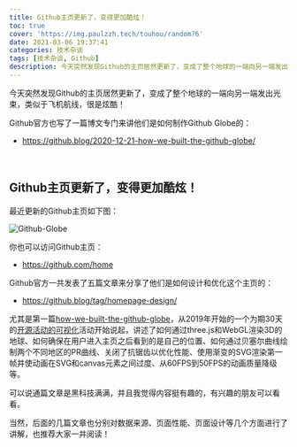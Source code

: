 ```yaml
---
title: Github主页更新了，变得更加酷炫！
toc: true
cover: 'https://img.paulzzh.tech/touhou/random?6'
date: 2021-03-06 19:37:41
categories: 技术杂谈
tags: [技术杂谈, Github]
description: 今天突然发现Github的主页居然更新了，变成了整个地球的一端向另一端发出光束，类似于飞机航线，很是炫酷！
---
```


今天突然发现Github的主页居然更新了，变成了整个地球的一端向另一端发出光束，类似于飞机航线，很是炫酷！

Github官方也写了一篇博文专门来讲他们是如何制作Github Globe的：

-   https://github.blog/2020-12-21-how-we-built-the-github-globe/

<br/>

<!--more-->

## **Github主页更新了，变得更加酷炫！**

最近更新的Github主页如下图：

![Github-Globe](https://github.blog/wp-content/uploads/2020/12/102573836-33a1fb80-40a4-11eb-8c77-e2d328f0a570.gif?resize=640%2C400)

你也可以访问Github主页：

-   https://github.com/home

Github官方一共发表了五篇文章来分享了他们是如何设计和优化这个主页的：

-   https://github.blog/tag/homepage-design/

尤其是第一篇[how-we-built-the-github-globe](https://github.blog/2020-12-21-how-we-built-the-github-globe/)，从2019年开始的一个为期30天的[开源活动的可视化](https://youtu.be/sGC2rwOiaWc?t=109)活动开始说起，讲述了如何通过three.js和WebGL渲染3D的地球、如何确保在用户进入主页之后看到的是自己的位置、如何通过贝塞尔曲线绘制两个不同地区的PR曲线、关闭了抗锯齿以优化性能、使用渐变的SVG渲染第一帧并使动画在SVG和canvas元素之间过度、从60FPS到50FPS的动画质量降级等。

可以说通篇文章是黑科技满满，并且我觉得内容挺有趣的，有兴趣的朋友可以看看。

当然，后面的几篇文章也分别对数据来源、页面性能、页面设计等几个方面进行了讲解，也推荐大家一并阅读！


<br/>
